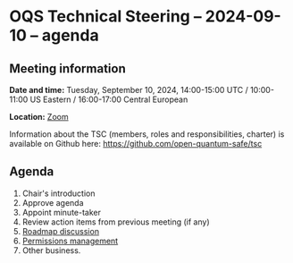 # OQS Technical Steering – 2024-09-10 – agenda

## Meeting information

**Date and time:** Tuesday, September 10, 2024, 14:00-15:00 UTC / 10:00-11:00 US Eastern / 16:00-17:00 Central European

**Location:** [Zoom](https://zoom-lfx.platform.linuxfoundation.org/meeting/91534382827?password=5f21ab11-bc7d-4284-a5ac-e70cc438e1b2)

Information about the TSC (members, roles and responsibilities, charter) is available on Github here:
	https://github.com/open-quantum-safe/tsc

## Agenda

1. Chair's introduction
2. Approve agenda
3. Appoint minute-taker
4. Review action items from previous meeting (if any)
5. [Roadmap discussion](https://github.com/orgs/open-quantum-safe/discussions/1892)
6. [Permissions management](https://github.com/open-quantum-safe/tsc/issues/10#issuecomment-2314375179)
7. Other business.

